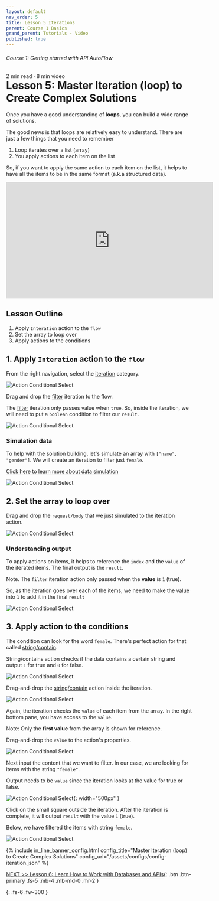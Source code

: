 ```yaml
---
layout: default
nav_order: 5
title: Lesson 5 Iterations
parent: Course 1 Basics
grand_parent: Tutorials - Video
published: true
---
```

<h6>Course 1: Getting started with API AutoFlow</h6>
2 min read · 8 min video
<h1 style="margin-top:0">Lesson 5: Master Iteration (loop) to Create Complex Solutions</h1>

Once you have a good understanding of **loops**, you can build a wide range of solutions.

The good news is that loops are relatively easy to understand. There are just a few things that you need to remember

1. Loop iterates over a list (array)
2. You apply actions to each item on the list

So, if you want to apply the same action to each item on the list, it helps to have all the items to be in the same format (a.k.a structured data).

<iframe width="560" height="315" src="https://www.youtube.com/embed/ZJ7txup6d1w" title="YouTube video player" frameborder="0" allow="accelerometer; autoplay; clipboard-write; encrypted-media; gyroscope; picture-in-picture" allowfullscreen></iframe>

## Lesson Outline

1. Apply `Interation` action to the `flow`
2. Set the array to loop over
3. Apply actions to the conditions


## 1\. Apply `Interation` action to the `flow`

From the right navigation, select the [iteration](/docs/internal-actions/iteration/) category.

![Action Conditional Select](/assets/images/action-loop-1.png)

Drag and drop the [filter](/docs/internal-actions/iteration/filter/) iteration to the flow.  

The [filter](/docs/internal-actions/iteration/filter/) iteration only passes value when `true`.  So, inside the iteration, we will need to put a `boolean` condition to filter our `result`.

![Action Conditional Select](/assets/images/action-loop-2.png)

### Simulation data

To help with the solution building, let's simulate an array with `["name", "gender"]`.  We will create an iteration to filter just `female`.

[Click here to learn more about data simulation](/docs/tutorial-video/course-1-basics/lesson-3-using-data-sumulation-for-easier-development/)

![Action Conditional Select](/assets/images/action-loop-data-simulation.png)

## 2\. Set the array to loop over

Drag and drop the `request/body` that we just simulated to the iteration action.

![Action Conditional Select](/assets/images/action-loop-3.png)

### Understanding output

To apply actions on items, it helps to reference the `index` and the `value` of the iterated items.
The final output is the `result`.

Note. The `filter` iteration action only passed when the **value** is `1` (true).

So, as the iteration goes over each of the items, we need to make the value into `1` to add it in the final `result`

![Action Conditional Select](/assets/images/action-loop-4.png)


## 3\. Apply action to the conditions

The condition can look for the word `female`.  There's perfect action for that called [string/contain](/docs/internal-actions/string/contains/).

String/contains action checks if the data contains a certain string and output `1` for true and `0` for false.

![Action Conditional Select](/assets/images/action-loop-5.png)

Drag-and-drop the [string/contain](/docs/internal-actions/string/contains/) action inside the iteration.

![Action Conditional Select](/assets/images/action-loop-6.png)

Again, the iteration checks the `value` of each item from the array. In the right bottom pane, you have access to the `value`.

Note: Only the **first value** from the array is shown for reference.

Drag-and-drop the `value` to the action's properties.

![Action Conditional Select](/assets/images/action-loop-7.png)

Next input the content that we want to filter. In our case, we are looking for items with the string `"female"`.

Output needs to be `value` since the iteration looks at the value for true or false.

![Action Conditional Select](/assets/images/action-loop-8.png){: width="500px" }

Click on the small square outside the iteration.  After the iteration is complete, it will output `result` with the value `1` (true).

Below, we have filtered the items with string `female`.

![Action Conditional Select](/assets/images/action-loop-9.png)

{% include in_line_banner_config.html config_title="Master Iteration (loop) to Create Complex Solutions" config_url="/assets/configs/config-iteration.json" %}

[NEXT >> Lesson 6: Learn How to Work with Databases and APIs](/docs/tutorial-video/course-1-basics/lesson-6-databases/){: .btn .btn-primary .fs-5 .mb-4 .mb-md-0 .mr-2 }


{: .fs-6 .fw-300 }